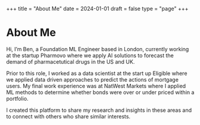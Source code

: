 +++
title = "About Me"
date = 2024-01-01
draft = false
type = "page"
+++




















# About Me


Hi, I’m Ben, a Foundation ML Engineer based in London, currently working at the startup Pharmovo where we apply AI solutions to forecast the demand of pharmacetutical drugs in the US and UK.

Prior to this role, I worked as a data scientist at the start up Eligible where we applied data driven approaches to predict the actions of mortgage users. My final work experience was at NatWest Markets where I applied ML methods to determine whether bonds were over or under priced within a portfolio.

I created this platform to share my research and insights in these areas and to connect with others who share similar interests.
